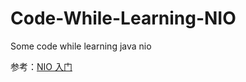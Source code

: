 # Code-While-Learning-NIO
Some code while learning java nio

参考：[NIO 入门](https://www.ibm.com/developerworks/cn/education/java/j-nio/j-nio.html#ma)
